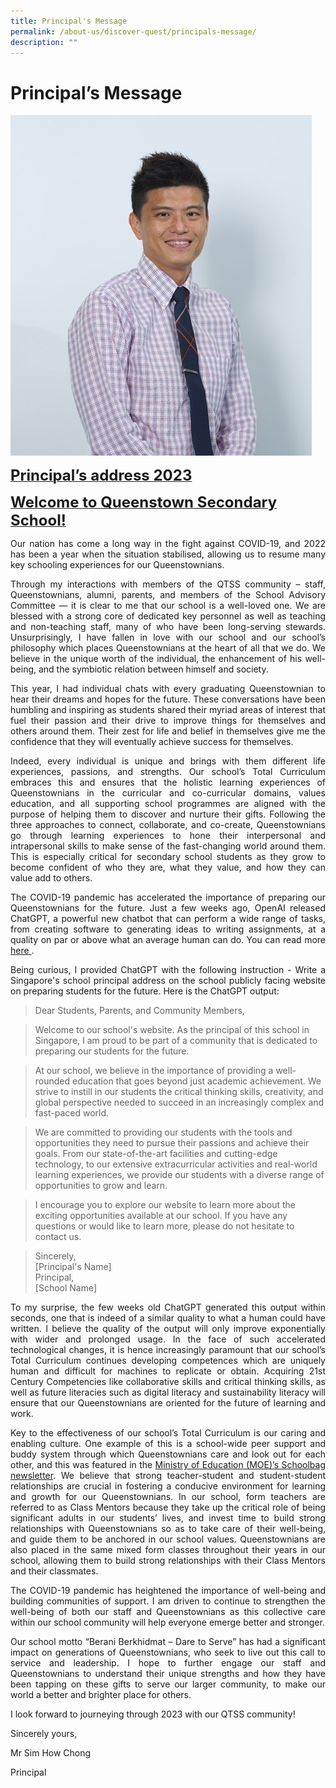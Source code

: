 ```yaml
---
title: Principal's Message
permalink: /about-us/discover-quest/principals-message/
description: ""
---
```

Principal’s Message
===================


![](/images/P-SHC.jpg)


**<u><font size=5>Principal’s address 2023</font></u>**

**<u><font size=5>Welcome to Queenstown Secondary School!</font></u>**

<p align="justify">
Our nation has come a long way in the fight against COVID-19, and 2022 has been a year when the situation stabilised, allowing us to resume many key schooling experiences for our Queenstownians. 
</p>
<p align="justify">
Through my interactions with members of the QTSS community – staff, Queenstownians, alumni, parents, and members of the School Advisory Committee — it is clear to me that our school is a well-loved one. We are blessed with a strong core of dedicated key personnel as well as teaching and non-teaching staff, many of who have been long-serving stewards. Unsurprisingly, I have fallen in love with our school and our school’s philosophy which places Queenstownians at the heart of all that we do. We believe in the unique worth of the individual, the enhancement of his well-being, and the symbiotic relation between himself and society.
</p>
<p align="justify">
This year, I had individual chats with every graduating Queenstownian to hear their dreams and hopes for the future. These conversations have been humbling and inspiring as students shared their myriad areas of interest that fuel their passion and their drive to improve things for themselves and others around them. Their zest for life and belief in themselves give me the confidence that they will eventually achieve success for themselves. 
</p>
<p align="justify">
Indeed, every individual is unique and brings with them different life experiences, passions, and strengths. Our school’s Total Curriculum embraces this and ensures that the holistic learning experiences of Queenstownians in the curricular and co-curricular domains, values education, and all supporting school programmes are aligned with the purpose of helping them to discover and nurture their gifts. Following the three approaches to connect, collaborate, and co-create, Queenstownians go through learning experiences to hone their interpersonal and intrapersonal skills to make sense of the fast-changing world around them. This is especially critical for secondary school students as they grow to become confident of who they are, what they value, and how they can value add to others.  
</p>
<p align="justify">
The COVID-19 pandemic has accelerated the importance of preparing our Queenstownians for the future. Just a few weeks ago, OpenAI released ChatGPT, a powerful new chatbot that can perform a wide range of tasks, from creating software to generating ideas to writing assignments, at a quality on par or above what an average human can do. You can read more <a href="https://hbr.org/2022/12/chatgpt-is-a-tipping-point-for-ai"> here </a>.
</p>
<p align="justify">
Being curious, I provided ChatGPT with the following instruction - Write a Singapore's school principal address on the school publicly facing website on preparing students for the future. Here is the ChatGPT output:
</p>

> Dear Students, Parents, and Community Members, <br>

> Welcome to our school's website. As the principal of this school in Singapore, I am proud to be part of a community that is dedicated to preparing our students for the future. <br>

> At our school, we believe in the importance of providing a well-rounded education that goes beyond just academic achievement. We strive to instill in our students the critical thinking skills, creativity, and global perspective needed to succeed in an increasingly complex and fast-paced world. <br>

> We are committed to providing our students with the tools and opportunities they need to pursue their passions and achieve their goals. From our state-of-the-art facilities and cutting-edge technology, to our extensive extracurricular activities and real-world learning experiences, we provide our students with a diverse range of opportunities to grow and learn. <br>

> I encourage you to explore our website to learn more about the exciting opportunities available at our school. If you have any questions or would like to learn more, please do not hesitate to contact us. <br>

> Sincerely, <br>
> [Principal's Name] <br>
> Principal, <br>
> [School Name] <br>

<p align="justify">
To my surprise, the few weeks old ChatGPT generated this output within seconds, one that is indeed of a similar quality to what a human could have written. I believe the quality of the output will only improve exponentially with wider and prolonged usage. In the face of such accelerated technological changes, it is hence increasingly paramount that our school’s Total Curriculum continues developing competences which are uniquely human and difficult for machines to replicate or obtain. Acquiring 21st Century Competencies like collaborative skills and critical thinking skills, as well as future literacies such as digital literacy and sustainability literacy will ensure that our Queenstownians are oriented for the future of learning and work. 
</p>
<p align="justify">
Key to the effectiveness of our school’s Total Curriculum is our caring and enabling culture. One example of this is a school-wide peer support and buddy system through which Queenstownians care and look out for each other, and this was featured in the <a href="https://www.schoolbag.edu.sg/story/helping-kids-feel-good-about-themselves"> Ministry of Education (MOE)’s Schoolbag newsletter</a>. We believe that strong teacher-student and student-student relationships are crucial in fostering a conducive environment for learning and growth for our Queenstownians. In our school, form teachers are referred to as Class Mentors because they take up the critical role of being significant adults in our students’ lives, and invest time to build strong relationships with Queenstownians so as to take care of their well-being, and guide them to be anchored in our school values. Queenstownians are also placed in the same mixed form classes throughout their years in our school, allowing them to build strong relationships with their Class Mentors and their classmates. 
</p>
<p align="justify">
The COVID-19 pandemic has heightened the importance of well-being and building communities of support. I am driven to continue to strengthen the well-being of both our staff and Queenstownians as this collective care within our school community will help everyone emerge better and stronger. 
</p>
<p align="justify">
Our school motto “Berani Berkhidmat – Dare to Serve” has had a significant impact on generations of Queenstownians, who seek to live out this call to service and leadership. I hope to further engage our staff and Queenstownians to understand their unique strengths and how they have been tapping on these gifts to serve our larger community, to make our world a better and brighter place for others. 
</p>
<p align="justify">
I look forward to journeying through 2023 with our QTSS community!
</p>
<p>
Sincerely yours,<br>
	
Mr Sim How Chong<br> 

Principal
</p>